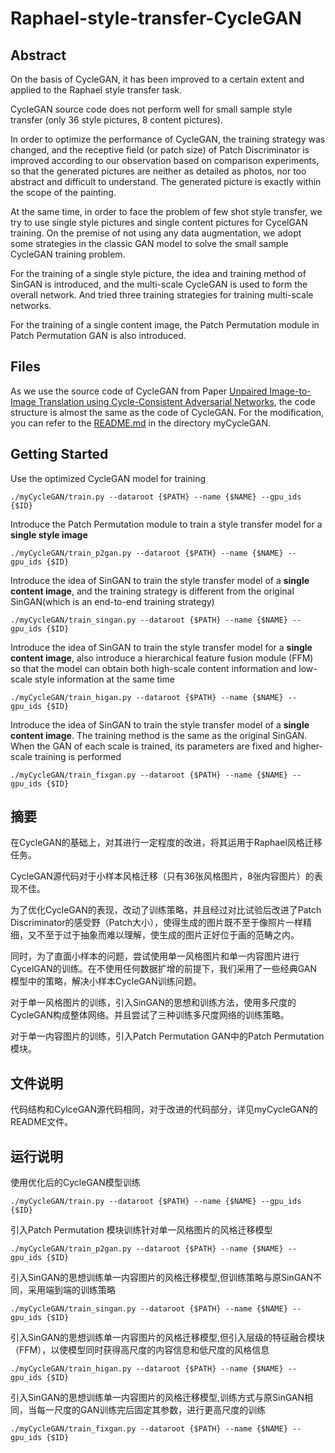 # Raphael-style-transfer-CycleGAN

## Abstract

On the basis of CycleGAN, it has been improved to a certain extent and applied to the Raphael style transfer task.

CycleGAN source code does not perform well for small sample style transfer (only 36 style pictures, 8 content pictures).

In order to optimize the performance of CycleGAN, the training strategy was changed, and the receptive field (or patch size) of Patch Discriminator is improved according to our observation based on comparison experiments, so that the generated pictures are neither as detailed as photos, nor too abstract and difficult to understand. The generated picture is exactly within the scope of the painting.

At the same time, in order to face the problem of few shot style transfer, we try to use single style pictures and single content pictures for CycelGAN training. On the premise of not using any data augmentation, we adopt some strategies in the classic GAN model to solve the small sample CycleGAN training problem.

For the training of a single style picture, the idea and training method of SinGAN is introduced, and the multi-scale CycleGAN is used to form the overall network. And tried three training strategies for training multi-scale networks.

For the training of a single content image, the Patch Permutation module in Patch Permutation GAN is also introduced.

## Files

As we use the source code of CycleGAN from Paper [Unpaired Image-to-Image Translation using Cycle-Consistent Adversarial Networks](https://arxiv.org/pdf/1703.10593v7.pdf), the code structure is almost the same as the code of CycleGAN. For the modification, you can refer to the [README.md](https://github.com/TrueNobility303/Raphael-style-transfer-CycleGAN/blob/master/myCycleGAN%20/README.md) in the directory myCycleGAN.

## Getting Started

Use the optimized CycleGAN model for training
```
./myCycleGAN/train.py --dataroot {$PATH} --name {$NAME} --gpu_ids {$ID}
```

Introduce the Patch Permutation module to train a style transfer model for a **single style image**
```
./myCycleGAN/train_p2gan.py --dataroot {$PATH} --name {$NAME} --gpu_ids {$ID}
```

Introduce the idea of SinGAN to train the style transfer model of a **single content image**, and the training strategy is different from the original SinGAN(which is an end-to-end training strategy)
```
./myCycleGAN/train_singan.py --dataroot {$PATH} --name {$NAME} --gpu_ids {$ID}
```

Introduce the idea of SinGAN to train the style transfer model for a **single content image**, also introduce a hierarchical feature fusion module (FFM) so that the model can obtain both high-scale content information and low-scale style information at the same time
```
./myCycleGAN/train_higan.py --dataroot {$PATH} --name {$NAME} --gpu_ids {$ID}
```

Introduce the idea of SinGAN to train the style transfer model of a **single content image**. The training method is the same as the original SinGAN. When the GAN of each scale is trained, its parameters are fixed and higher-scale training is performed
```
./myCycleGAN/train_fixgan.py --dataroot {$PATH} --name {$NAME} --gpu_ids {$ID}
```

## 摘要

在CycleGAN的基础上，对其进行一定程度的改进，将其运用于Raphael风格迁移任务。

CycleGAN源代码对于小样本风格迁移（只有36张风格图片，8张内容图片）的表现不佳。

为了优化CycleGAN的表现，改动了训练策略，并且经过对比试验后改进了Patch Discriminator的感受野（Patch大小），使得生成的图片既不至于像照片一样精细，又不至于过于抽象而难以理解，使生成的图片正好位于画的范畴之内。

同时，为了直面小样本的问题，尝试使用单一风格图片和单一内容图片进行CycelGAN的训练。在不使用任何数据扩增的前提下，我们采用了一些经典GAN模型中的策略，解决小样本CycleGAN训练问题。

对于单一风格图片的训练，引入SinGAN的思想和训练方法，使用多尺度的CycleGAN构成整体网络。并且尝试了三种训练多尺度网络的训练策略。

对于单一内容图片的训练，引入Patch Permutation GAN中的Patch Permutation模块。


## 文件说明

代码结构和CylceGAN源代码相同，对于改进的代码部分，详见myCycleGAN的README文件。

## 运行说明


使用优化后的CycleGAN模型训练
```
./myCycleGAN/train.py --dataroot {$PATH} --name {$NAME} --gpu_ids {$ID}
```

引入Patch Permutation 模块训练针对单一风格图片的风格迁移模型
```
./myCycleGAN/train_p2gan.py --dataroot {$PATH} --name {$NAME} --gpu_ids {$ID}
```

引入SinGAN的思想训练单一内容图片的风格迁移模型,但训练策略与原SinGAN不同，采用端到端的训练策略
```
./myCycleGAN/train_singan.py --dataroot {$PATH} --name {$NAME} --gpu_ids {$ID}
```

引入SinGAN的思想训练单一内容图片的风格迁移模型,但引入层级的特征融合模块（FFM），以使模型同时获得高尺度的内容信息和低尺度的风格信息
```
./myCycleGAN/train_higan.py --dataroot {$PATH} --name {$NAME} --gpu_ids {$ID}
```

引入SinGAN的思想训练单一内容图片的风格迁移模型,训练方式与原SinGAN相同，当每一尺度的GAN训练完后固定其参数，进行更高尺度的训练
```
./myCycleGAN/train_fixgan.py --dataroot {$PATH} --name {$NAME} --gpu_ids {$ID}
```


